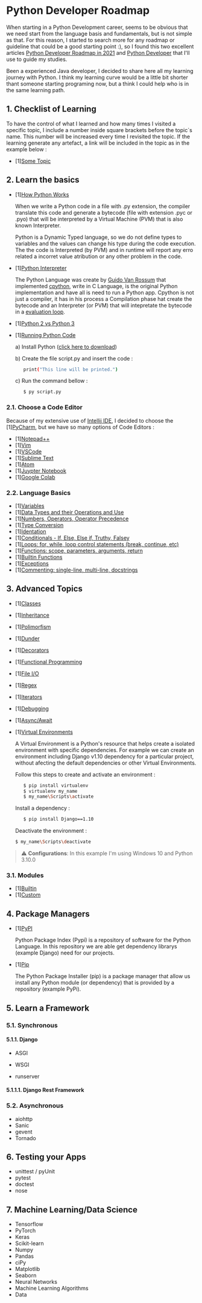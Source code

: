 # Python Developer Roadmap

When starting in a Python Development career, seems to be obvious that we need start from the language basis and fundamentals, but is not simple as that. For this reason, I started to search more for any roadmap or guideline that could be a good starting point :), so I found this two excellent articles [Python Developer Roadmap in 2021](https://dev.to/hb/python-developer-roadmap-in-2021-2bmo) and [Python Developer](https://roadmap.sh/python) that I'll use to guide my studies.

Been a experienced Java developer, I decided to share here all my learning journey with Python. I think my learning curve would be a little bit shorter thant someone starting programing now, but a think I could help who is in the same learning path.

## 1. Checklist of Learning

To have the control of what I learned and how many times I visited a specific topic, I include a number inside square brackets before the topic`s name. This number will be increased every time I revisited the topic. If the learning generate any artefact, a link will be included in the topic as in the example below :

- [1][Some Topic](https://github.com/ads1986/algorithms-and-datastructure/blob/main/src/main/java/com/algorithms/BFS.java)

## 2. Learn the basics

- [1][How Python Works](https://towardsdatascience.com/how-does-python-work-6f21fd197888)

  When we write a Python code in a file with .py extension, the compiler translate this code and generate a bytecode (file with extension .pyc or .pyo) that will be interpreted by a Virtual Machine (PVM) that is also known Interpreter.

  Python is a Dynamic Typed language, so we do not define types to variables and the values  can change his type during the code execution. The the code is Interpreted (by PVM) and in runtime will report any erro related a incorret value atribution or any other problem in the code.

- [1][Python Interpreter](https://stackoverflow.com/questions/17130975/python-vs-cpython)

  The Python Language was create by [Guido Van Rossum](https://pt.wikipedia.org/wiki/Guido_van_Rossum) that implemented [cpython](https://www.python.org/search/?q=cpython), write in C Language, is the original Python implementation and have all is need to run a Python app. Cpython is not  just a compiler, it has in his process a Compilation phase hat create the bytecode and an Interpreter (or PVM) that will intepretate the bytecode in a [evaluation loop](https://en.wikipedia.org/wiki/Read%E2%80%93eval%E2%80%93print_loop).

- [1][Python 2 vs Python 3](https://www.interviewbit.com/blog/difference-between-python-2-and-3/)

- [1][Running Python Code](https://www.learnpython.org/en/Hello%2C_World%21)

  a) Install Python ([click here to download](https://www.python.org/ftp/python/3.10.0/python-3.10.0-amd64.exe)) 
  
  b) Create the file script.py and insert the code :
     ```bash
        print("This line will be printed.")
     ```
  c) Run the command bellow :
     ```bash
        $ py script.py
     ```

### 2.1. Choose a Code Editor

   Because of my extensive use of [Intellij IDE](https://www.jetbrains.com/pt-br/idea/), I decided to choose the [1][PyCharm](https://www.jetbrains.com/pt-br/pycharm/), but we have so many options of Code Editors :    

  - [1][Notepad++](https://notepad-plus-plus.org)
  - [1][Vim](https://www.vim.org/)
  - [1][VSCode](https://code.visualstudio.com/docs/languages/python)
  - [1][Sublime Text](https://www.sublimetext.com/)
  - [1][Atom](https://atom.io/)
  - [1][Juypter Notebook](https://jupyter.org/)
  - [1][Google Colab](https://colab.research.google.com/?hl=pt_BR)

### 2.2. Language Basics

  - [1][Variables](https://github.com/ads1986/python-developer-roadmap/blob/main/language-basics/variables.py)
  - [1][Data Types and their Operations and Use](https://github.com/ads1986/python-developer-roadmap/blob/main/language-basics/datatypes.py)
  - [1][Numbers, Operators, Operator Precedence](https://github.com/ads1986/python-developer-roadmap/blob/main/language-basics/numbers-operators-precedence.py)
  - [1][Type Conversion](https://github.com/ads1986/python-developer-roadmap/edit/main/language-basics/type-conversion.py)
  - [1][Identation](https://github.com/ads1986/python-developer-roadmap/edit/main/language-basics/identation.py)
  - [1][Conditionals - If, Else, Else if, Truthy, Falsey](https://github.com/ads1986/python-developer-roadmap/blob/main/language-basics/conditionals.py)
  - [1][Loops: for, while, loop control statements (break, continue, etc)](https://github.com/ads1986/python-developer-roadmap/blob/main/language-basics/loops.py)
  - [1][Functions: scope, parameters, arguments, return](https://github.com/ads1986/python-developer-roadmap/blob/main/language-basics/functions.py)
  - [1][Builtin Functions](https://github.com/ads1986/python-developer-roadmap/blob/main/language-basics/builtin-functions.py)
  - [1][Exceptions](https://github.com/ads1986/python-developer-roadmap/blob/main/language-basics/exceptions.py)
  - [1][Commenting: single-line, multi-line, docstrings](https://github.com/ads1986/python-developer-roadmap/blob/main/language-basics/commenting.py)

## 3. Advanced Topics

  - [1][Classes](https://github.com/ads1986/python-developer-roadmap/blob/main/advanced-topics/classes.py)
  - [1][Inheritance](https://github.com/ads1986/python-developer-roadmap/blob/main/advanced-topics/inheritance.py)
  - [1][Polimorfism](https://github.com/ads1986/python-developer-roadmap/blob/main/advanced-topics/polimorfism.py)
  - [1][Dunder](https://github.com/ads1986/python-developer-roadmap/blob/main/advanced-topics/dunder.py)
  - [1][Decorators](https://github.com/ads1986/python-developer-roadmap/blob/main/advanced-topics/decorators.py)
  - [1][Functional Programming](https://github.com/ads1986/python-developer-roadmap/blob/main/advanced-topics/functional-programming.py)
  - [1][File I/O](https://github.com/ads1986/python-developer-roadmap/blob/main/advanced-topics/file-io.py)
  - [1][Regex](https://github.com/ads1986/python-developer-roadmap/blob/main/advanced-topics/regex.py)
  - [1][Iterators](https://github.com/ads1986/python-developer-roadmap/blob/main/advanced-topics/iterators.py)
  - [1][Debugging](https://github.com/ads1986/python-developer-roadmap/blob/main/advanced-topics/debugging.py)
  - [1][Async/Await](https://github.com/ads1986/python-developer-roadmap/blob/main/advanced-topics/await.py)
  - [1][Virtual Environments](https://docs.python.org/3/tutorial/venv.html)

    A Virtual Environment is a Python's resource that helps create a isolated environment with specific dependencies. For example we can create an environment including Django v1.10 dependency for a particular project, without afecting the default dependencies or other Virtual Environments.

    Follow this steps to create and activate an environment :
  
     ```bash
        $ pip install virtualenv
        $ virtualenv my_name
        $ my_name\Scripts\activate
     ```

    Install a dependency : 

     ```bash
        $ pip install Django==1.10
     ```

    Deactivate the environment :

    ```bash
    $ my_name\Scripts\deactivate
     ```

> :warning: **Configurations**: In this example I'm using Windows 10 and Python 3.10.0

### 3.1. Modules

- [1][Builtin](https://docs.python.org/3/py-modindex.html)
- [1][Custom](https://github.com/ads1986/python-developer-roadmap/blob/main/advanced-topics/module_custom.py)

## 4. Package Managers

- [1][PyPI](https://pypi.org/)

    Python Package Index (Pypi) is a repository of software for the Python Language. In this repository we are able get dependency librarys (example Django) need for our projects.

- [1][Pip](https://pypi.org/project/pip/)

    The Python Package Installer (pip) is a package manager that allow us install any Python module (or dependency) that is provided by a repository (example PyPi).

## 5. Learn a Framework

### 5.1. Synchronous

#### 5.1.1. Django

- ASGI

- WSGI
  
- runserver

#### 5.1.1.1. Django Rest Framework

### 5.2. Asynchronous

- aiohttp
- Sanic
- gevent
- Tornado

## 6. Testing your Apps

- unittest / pyUnit
- pytest
- doctest
- nose

## 7. Machine Learning/Data Science

- Tensorflow
- PyTorch
- Keras
- Scikit-learn
- Numpy
- Pandas
- ciPy
- Matplotlib
- Seaborn
- Neural Networks
- Machine Learning Algorithms
- Data
